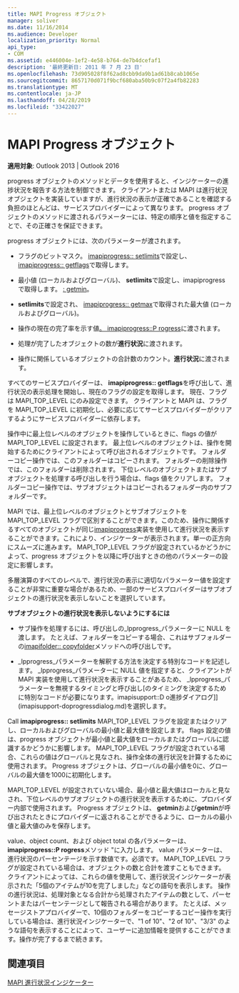 ```yaml
---
title: MAPI Progress オブジェクト
manager: soliver
ms.date: 11/16/2014
ms.audience: Developer
localization_priority: Normal
api_type:
- COM
ms.assetid: e446004e-1ef2-4e58-b764-de7b4dcefaf1
description: '最終更新日: 2011 年 7 月 23 日'
ms.openlocfilehash: 73d905028f8f62ad8cbb9da9b1ad61b8cab1065e
ms.sourcegitcommit: 8657170d071f9bcf680aba50b9c07f2a4fb82283
ms.translationtype: MT
ms.contentlocale: ja-JP
ms.lasthandoff: 04/28/2019
ms.locfileid: "33422027"
---
```

# <a name="mapi-progress-objects"></a>MAPI Progress オブジェクト

  
  
**適用対象**: Outlook 2013 | Outlook 2016 
  
progress オブジェクトのメソッドとデータを使用すると、インジケーターの進捗状況を報告する方法を制御できます。 クライアントまたは MAPI は進行状況オブジェクトを実装していますが、進行状況の表示が正確であることを確認する負担のほとんどは、サービスプロバイダーによって異なります。 progress オブジェクトのメソッドに渡されるパラメーターには、特定の順序と値を指定することで、その正確さを保証できます。
  
progress オブジェクトには、次のパラメーターが渡されます。
  
- フラグのビットマスク。 [imapiprogress:: setlimits](imapiprogress-setlimits.md)で設定し、 [imapiprogress:: getflags](imapiprogress-getflags.md)で取得します。
    
- 最小値 (ローカルおよびグローバル)、 **setlimits**で設定し、imapiprogress で取得します。 [: getmin](imapiprogress-getmin.md)。
    
- **setlimits**で設定され、 [imapiprogress:: getmax](imapiprogress-getmax.md)で取得された最大値 (ローカルおよびグローバル)。
    
- 操作の現在の完了率を示す値[。 imapiprogress::P rogress](imapiprogress-progress.md)に渡されます。
    
- 処理が完了したオブジェクトの数が**進行状況**に渡されます。
    
- 操作に関係しているオブジェクトの合計数のカウント。**進行状況**に渡されます。
    
すべてのサービスプロバイダーは、 **imapiprogress:: getflags**を呼び出して、進行状況の表示処理を開始し、現在のフラグの設定を取得します。 現在、フラグは MAPI_TOP_LEVEL にのみ設定できます。 クライアントと MAPI は、フラグを MAPI_TOP_LEVEL に初期化し、必要に応じてサービスプロバイダーがクリアするようにサービスプロバイダーに依存します。 
  
操作中に最上位レベルのオブジェクトを操作しているときに、flags の値が MAPI_TOP_LEVEL に設定されます。 最上位レベルのオブジェクトは、操作を開始するためにクライアントによって呼び出されるオブジェクトです。 フォルダーコピー操作では、このフォルダーはコピーされます。 フォルダーの削除操作では、このフォルダーは削除されます。 下位レベルのオブジェクトまたはサブオブジェクトを処理する呼び出しを行う場合は、flags 値をクリアします。 フォルダーコピー操作では、サブオブジェクトはコピーされるフォルダー内のサブフォルダーです。 
  
MAPI では、最上位レベルのオブジェクトとサブオブジェクトを MAPI_TOP_LEVEL フラグで区別することができます。このため、操作に関係するすべてのオブジェクトが同じ[imapiprogress](imapiprogressiunknown.md)実装を使用して進行状況を表示することができます。これにより、インジケーターが表示されます。単一の正方向にスムーズに進みます。 MAPI_TOP_LEVEL フラグが設定されているかどうかによって、progress オブジェクトを以降に呼び出すときの他のパラメーターの設定に影響します。 
  
多層演算のすべてのレベルで、進行状況の表示に適切なパラメーター値を設定することが非常に重要な場合があるため、一部のサービスプロバイダーはサブオブジェクトの進行状況を表示しないことを選択しています。 
  
 **サブオブジェクトの進行状況を表示しないようにするには**
  
- サブ操作を処理するには、呼び出しの_lpprogress_パラメーターに NULL を渡します。 たとえば、フォルダーをコピーする場合、これはサブフォルダーの[imapifolder:: copyfolder](imapifolder-copyfolder.md)メソッドへの呼び出しです。 
    
- _lpprogress_パラメーターを解釈する方法を決定する特別なコードを記述します。 _lpprogress_パラメーターに NULL 値を指定すると、クライアントが MAPI 実装を使用して進行状況を表示することがあるため、 _lpprogress_パラメーターを無視するタイミングと呼び出し[のタイミングを決定するために特別なコードが必要になります。imapisupport::D o進捗ダイアログ]](imapisupport-doprogressdialog.md)を選択します。
    
Call **imapiprogress:: setlimits** MAPI_TOP_LEVEL フラグを設定またはクリアし、ローカルおよびグローバルの最小値と最大値を設定します。 flags 設定の値は、progress オブジェクトが最小値と最大値をローカルまたはグローバルに認識するかどうかに影響します。 MAPI_TOP_LEVEL フラグが設定されている場合、これらの値はグローバルと見なされ、操作全体の進行状況を計算するために使用されます。 Progress オブジェクトは、グローバルの最小値を0に、グローバルの最大値を1000に初期化します。 
  
MAPI_TOP_LEVEL が設定されていない場合、最小値と最大値はローカルと見なされ、下位レベルのサブオブジェクトの進行状況を表示するために、プロバイダー内部で使用されます。 Progress オブジェクトは、 **getmin**および**getmin**が呼び出されたときにプロバイダーに返されることができるように、ローカルの最小値と最大値のみを保存します。 
  
value、object count、および object total の各パラメーターは、 **imapiprogress::P rogress**メソッド "に入力します。 value パラメーターは、進行状況のパーセンテージを示す数値です。必須です。 MAPI_TOP_LEVEL フラグが設定されている場合は、オブジェクトの数と合計を渡すこともできます。 クライアントによっては、これらの値を使用して、進行状況インジケーターが表示された「5個のアイテムが10を完了しました」などの語句を表示します。 操作の進行状況は、処理対象となる合計から処理されたアイテムの数として、パーセントまたはパーセンテージとして報告される場合があります。 たとえば、メッセージストアプロバイダーで、10個のフォルダーをコピーするコピー操作を実行している場合は、進行状況インジケーターで、"1 of 10"、"2 of 10"、"3/3" のような語句を表示することによって、ユーザーに追加情報を提供することができます。操作が完了するまで続きます。 
  
## <a name="see-also"></a>関連項目



[MAPI 進行状況インジケーター](mapi-progress-indicators.md)

